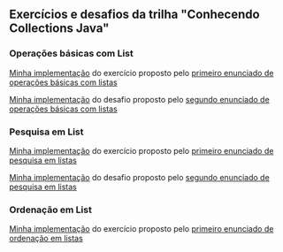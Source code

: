 ## Exercícios e desafios da trilha "Conhecendo Collections Java"

### Operações básicas com List
[Minha implementação](src/ListaTarefas.java) do exercício proposto pelo [primeiro enunciado de operações básicas com listas](https://github.com/cami-la/collections-java-api-2023/tree/master/out/production/collections-java-api-2023/main/java/list#1-lista-de-tarefas)

[Minha implementação](src/CarrinhoDeCompras.java) do desafio proposto pelo [segundo enunciado de operações básicas com listas](https://github.com/cami-la/collections-java-api-2023/tree/master/out/production/collections-java-api-2023/main/java/list#2-carrinho-de-compras)

### Pesquisa em List
[Minha implementação](src/CatalogoLivros.java) do exercício proposto pelo [primeiro enunciado de pesquisa em listas](https://github.com/cami-la/collections-java-api-2023/tree/master/out/production/collections-java-api-2023/main/java/list#1-catálogo-de-livros)

[Minha implementação](src/SomaNumeros.java) do desafio proposto pelo [segundo enunciado de pesquisa em listas](https://github.com/cami-la/collections-java-api-2023/tree/master/out/production/collections-java-api-2023/main/java/list#2-soma-de-números)

### Ordenação em List

[Minha implementação](src/OrdenacaoPessoas.java) do exercício proposto pelo [primeiro enunciado de ordenação em listas](https://github.com/cami-la/collections-java-api-2023/tree/master/out/production/collections-java-api-2023/main/java/list#1-ordenação-de-pessoas)